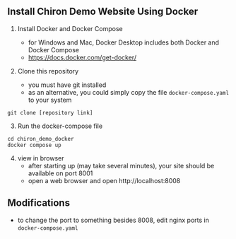 ## Install Chiron Demo Website Using Docker

1. Install Docker and Docker Compose
    - for Windows and Mac, Docker Desktop includes both Docker and Docker Compose
    - https://docs.docker.com/get-docker/
    
2. Clone this repository
   - you must have git installed
   - as an alternative, you could simply copy the file `docker-compose.yaml` to your system
```shell
git clone [repository link]
```

3. Run the docker-compose file
```shell
cd chiron_demo_docker
docker compose up
```

4. view in browser
   - after starting up (may take several minutes), your site should be available on port 8001
   - open a web browser and open http://localhost:8008
   
## Modifications

- to change the port to something besides 8008, edit nginx ports in `docker-compose.yaml`

   